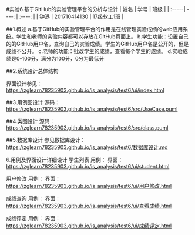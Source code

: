 #实验6.基于GitHub的实验管理平台的分析与设计
| 姓名  |  学号 | 班级 |
| :-----| ----: | :----: |
| 钟港 | 201710414130 | 17级软工1班 |

##1.概述
  a.基于GitHub的实验管理平台的作用是在线管理实验成绩的web应用系统。学生和老师的实验内容都可以存放在GitHub页面上。
  b.学生功能：设置自己的的GitHub用户名，查询自己的实验成绩。学生的GitHub用户名是公开的，但是成绩不公开。
  c.老师的功能：批改学生的成绩，查看每个学生的成绩。
  d.实验成绩是0-100分，满分为100分，0分为最低分
  
##2.系统设计总体结构

  界面设计参见：https://zglearn78235903.github.io/is_analysis/test6/ui/index.html
  
##3.用例图设计 
   源码：https://zglearn78235903.github.io/is_analysis/test6/src/UseCase.puml
   
##4.类图设计
   源码：https://zglearn78235903.github.io/is_analysis/test6/src/class.puml
   
##5.数据库设计
   参见数据库设计：https://zglearn78235903.github.io/is_analysis/test6/数据库设计.md
   
   
6.用例及界面设计详细设计
   学生列表  用例：
            界面：https://zglearn78235903.github.io/is_analysis/test6/ui/student.html
            
   用户修改   用例：
              界面：https://zglearn78235903.github.io/is_analysis/test6/ui/用户修改.html 
              
   成绩查询   用例：
             界面：https://zglearn78235903.github.io/is_analysis/test6/ui/查看成绩.html  
   
   成绩评定   用例：
              界面：https://zglearn78235903.github.io/is_analysis/test6/ui/成绩评定.html
              
  